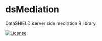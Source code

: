 dsMediation
============

DataSHIELD server side mediation R library.

[![License](https://img.shields.io/badge/license-GPLv3-blue.svg)](https://www.gnu.org/licenses/gpl-3.0.html)
